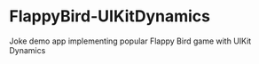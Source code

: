 FlappyBird-UIKitDynamics
========================

Joke demo app implementing popular Flappy Bird game with UIKit Dynamics
